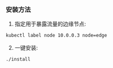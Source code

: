 ### 安装方法
1. 指定用于暴露流量的边缘节点:
``` bash
kubectl label node 10.0.0.3 node=edge
```
2. 一键安装:
``` bash
./install
```
